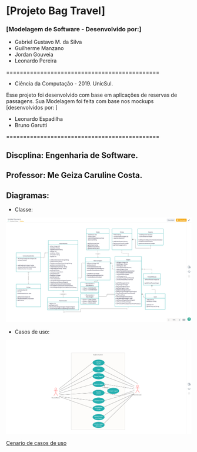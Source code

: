# [Projeto Bag Travel] 

### [Modelagem de Software - Desenvolvido por:] 
* Gabriel Gustavo M. da Silva 
* Guilherme Manzano
* Jordan Gouveia
* Leonardo Pereira 

============================================= 
* Ciência da Computação - 2019. UnicSul.

Esse projeto foi desenvolvido com base em aplicações de reservas de passagens. Sua Modelagem foi feita com base nos mockups [desenvolvidos por: ]

* Leonardo Espadilha
* Bruno Garutti

============================================= 
##  Discplina: Engenharia de Software.
##  Professor:  Me Geiza Caruline Costa.

## Diagramas:

* Classe:


![](bagTravelClassDiagram.png)


* Casos de uso:


![](diagramaCasosDeUso.png)

[Cenario de casos de uso](./cenarioDeCasosDeUso.pdf)
